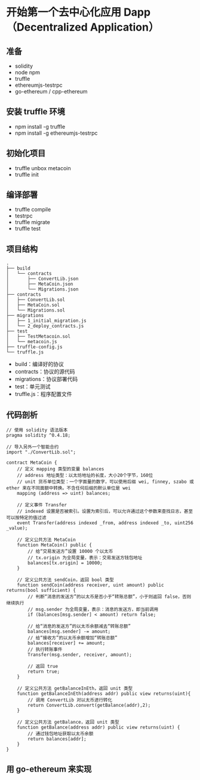 # 开始第一个去中心化应用 Dapp（Decentralized Application）

## 准备
* solidity
* node npm
* truffle
* ethereumjs-testrpc
* go-ethereum / cpp-ethereum
 
## 安装 truffle 环境
* npm install -g truffle
* npm install -g ethereumjs-testrpc

## 初始化项目
* truffle unbox metacoin
* truffle init

## 编译部署
* truffle compile
* testrpc
* truffle migrate
* truffle test

## 项目结构

```
.
├── build
│   └── contracts
│       ├── ConvertLib.json
│       ├── MetaCoin.json
│       └── Migrations.json
├── contracts
│   ├── ConvertLib.sol
│   ├── MetaCoin.sol
│   └── Migrations.sol
├── migrations
│   ├── 1_initial_migration.js
│   └── 2_deploy_contracts.js
├── test
│   ├── TestMetacoin.sol
│   └── metacoin.js
├── truffle-config.js
└── truffle.js
```

* build：编译好的协议
* contracts：协议的源代码
* migrations：协议部署代码
* test：单元测试
* truffle.js：程序配置文件

## 代码剖析

```
// 使用 solidity 语法版本
pragma solidity ^0.4.18;

// 导入另外一个智能合约
import "./ConvertLib.sol";

contract MetaCoin {
	// 定义 mapping 类型的变量 balances
	// address 地址类型：以太坊地址的长度，大小20个字节，160位
 	// unit 货币单位类型：一个字面量的数字，可以使用后缀 wei, finney, szabo 或 ether 来在不同面额中转换。不含任何后缀的默认单位是 wei
	mapping (address => uint) balances;

	// 定义事件 Transfer
	// indexed 设置是否被索引。设置为索引后，可以允许通过这个参数来查找日志，甚至可以按特定的值过滤
	event Transfer(address indexed _from, address indexed _to, uint256 _value);

	// 定义公共方法 MetaCoin
	function MetaCoin() public {
		// 给“交易发送方”设置 10000 个以太币
		// tx.origin 为全局变量，表示：交易发送方钱包地址
		balances[tx.origin] = 10000;
	}

	// 定义公共方法 sendCoin，返回 bool 类型
	function sendCoin(address receiver, uint amount) public returns(bool sufficient) {
		// 判断“消息的发送方”的以太币是否小于“转账总额”，小于则返回 false，否则继续执行
		// msg.sender 为全局变量，表示：消息的发送方，即当前调用
		if (balances[msg.sender] < amount) return false;
		
        // 给“消息的发送方”的以太币余额减去“转账总额”
		balances[msg.sender] -= amount;
		// 给“接收方”的以太币余额增加“转账总额”
		balances[receiver] += amount;
		// 执行转账事件
		Transfer(msg.sender, receiver, amount);

		// 返回 true
		return true;
	}

	// 定义公共方法 getBalanceInEth，返回 unit 类型
	function getBalanceInEth(address addr) public view returns(uint){
		// 调用 ConvertLib 对以太币进行转化
		return ConvertLib.convert(getBalance(addr),2);
	}

	// 定义公共方法 getBalance，返回 unit 类型
	function getBalance(address addr) public view returns(uint) {
		// 通过钱包地址获取以太币余额
		return balances[addr];
	}
}

```

## 用 go-ethereum 来实现



